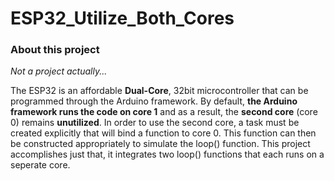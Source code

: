 <h1>ESP32_Utilize_Both_Cores</h1>
<h3>About this project</h3>
<i>Not a project actually...</i><br>
<p>The ESP32 is an affordable <b>Dual-Core</b>, 32bit microcontroller that can be programmed through the Arduino framework. By default, <b>the Arduino framework runs the code on core 1</b> and as a result, the <b>second core</b> (core 0) remains <b>unutilized</b>. In order to use the second core, a task must be created explicitly that will bind a function to core 0. This function can then be constructed appropriately to simulate the loop() function. This project accomplishes just that, it integrates two loop() functions that each runs on a seperate core.</p>
